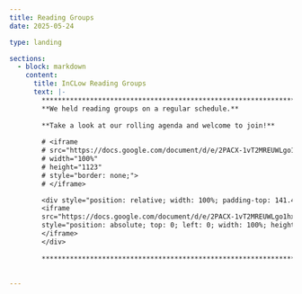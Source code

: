 ```yaml
---
title: Reading Groups
date: 2025-05-24

type: landing

sections:
  - block: markdown
    content:
      title: InCLow Reading Groups
      text: |-
        **********************************************************************************        
        **We held reading groups on a regular schedule.**
        
        **Take a look at our rolling agenda and welcome to join!**
         
        # <iframe 
        # src="https://docs.google.com/document/d/e/2PACX-1vT2MREUWLgo1hxuo8DEYlyFa9ggTjOy7LzFzAs6wkd2VH_QpB2WGPQkClcGhiIMX0NCtG3RWlCtWt_F/pub?embedded=true"
        # width="100%" 
        # height="1123" 
        # style="border: none;">
        # </iframe>

        <div style="position: relative; width: 100%; padding-top: 141.4%; height: 0; overflow: hidden;">
        <iframe 
        src="https://docs.google.com/document/d/e/2PACX-1vT2MREUWLgo1hxuo8DEYlyFa9ggTjOy7LzFzAs6wkd2VH_QpB2WGPQkClcGhiIMX0NCtG3RWlCtWt_F/pub?embedded=true"
        style="position: absolute; top: 0; left: 0; width: 100%; height: 100%; border: none;">
        </iframe>
        </div>
        
        **********************************************************************************
        
 
---
```

